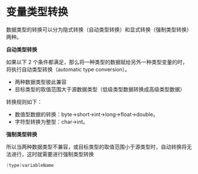 # 变量类型转换

数据类型的转换可以分为隐式转换（自动类型转换）和显式转换（强制类型转换）两种。

**自动类型转换**

如果以下 2 个条件都满足，那么将一种类型的数据赋给另外一种类型变量的时，将执行自动类型转换（automatic type conversion）。

- 两种数据类型彼此兼容
- 目标类型的取值范围大于源数据类型（低级类型数据转换成高级类型数据）

转换规则如下：

- 数值型数据的转换：byte→short→int→long→float→double。
- 字符型转换为整型：char→int。

**强制类型转换**

所以当两种数据类型不兼容，或目标类型的取值范围小于源类型时，自动转换将无法进行，这时就需要进行强制类型转换

```java
(type)variableName
```

